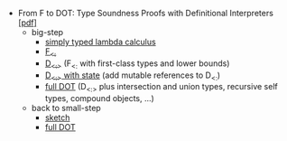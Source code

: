 - From F to DOT: Type Soundness Proofs with Definitional Interpreters [[pdf]](http://arxiv.org/pdf/1510.05216.pdf)
  - big-step
    - [simply typed lambda calculus](nano0.v)
    - [F<sub>&lt;:</sub>](fsub0.v)
    - [D<sub>&lt;:&gt;</sub>](fsub2.v) (F<sub>&lt;:</sub> with first-class types and lower bounds)
    - [D<sub>&lt;:&gt;</sub> with state](fsub4.v) (add mutable references to D<sub>&lt;:</sub>)
    - [full DOT](dot24.v) (D<sub>&lt;:&gt;</sub> plus intersection and union types, recursive self types, compound objects, ...)
  - back to small-step
    - [sketch](dot-smallstep1.v)
    - [full DOT](dot-smallstep5.v)
